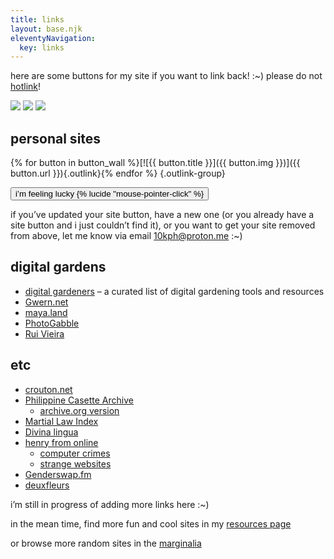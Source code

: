 ```yaml
---
title: links
layout: base.njk
eleventyNavigation:
  key: links
---
```


here are some buttons for my site if you want to link back! :~) please do not [hotlink](https://simple.wikipedia.org/wiki/Hotlinking)!

![](/assets/img/10kph-01.png) ![](/assets/img/10kph-02.png) ![](/assets/img/10kph-03.png) 
 
## personal sites

{% for button in button_wall %}[![{{ button.title }}]({{ button.img }})]({{ button.url }}){.outlink}{% endfor %} {.outlink-group}

<p></p>

<button class="button" id="randomLink">i’m feeling lucky {% lucide "mouse-pointer-click" %}</button>

if you’ve updated your site button, have a new one (or you already have a site button and i just couldn’t find it), or you want to get your site removed from above, let me know via email [10kph@proton.me](mailto:10kph@proton.me) :~)

## digital gardens

- [digital gardeners](https://github.com/MaggieAppleton/digital-gardeners) – a curated list of digital gardening tools and resources
- [Gwern.net](https://gwern.net/)
- [maya.land](https://maya.land)
- [PhotoGabble](https://photogabble.co.uk/)
- [Rui Vieira](https://ruivieira.dev/)

## etc

- [crouton.net](http://crouton.net/)
- [Philippine Casette Archive](https://philippinecassettearchive.com/)
  - [archive.org version](https://web.archive.org/web/20240122201534/https://philippinecassettearchive.com/)
- [Martial Law Index](https://martiallawindex.com/)
- [Divina lingua](https://divinalingua.it/en)
- [henry from online](https://henry.codes/)
  - [computer crimes](https://crime.computer/)
  - [strange websites](https://strange.website/)
- [Genderswap.fm](https://genderswap.fm/)
- [deuxfleurs](https://deuxfleurs.fr/)

i’m still in progress of adding more links here :~)

in the mean time, find more fun and cool sites in my [resources page](/resources)

or browse more random sites in the [marginalia](https://search.marginalia.nu/explore/random)